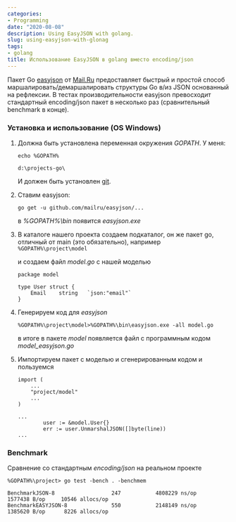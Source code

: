 ```yaml
---
categories:
- Programming
date: "2020-08-08"
description: Using EasyJSON with golang.
slug: using-easyjson-with-glonag
tags:
- golang
title: Использование EasyJSON в golang вместо encoding/json
---
```


Пакет Go [easyjson](https://github.com/mailru/easyjson) от [Mail.Ru](https://github.com/mailru) предоставляет быстрый и простой способ маршалировать/демаршалировать структуры Go в/из JSON основанный на рефлексии. В тестах производительности easyjson превосходит стандартный encoding/json пакет в несколько раз (сравнительный benchmark в конце).

### Установка и использование (OS Windows)

1. Должна быть установлена переменная окружения *GOPATH*. У меня:

    `echo %GOPATH%`

    `d:\projects-go\`

    И должен быть установлен [git](https://git-scm.com/download/win).

2. Cтавим easyjson:

    `go get -u github.com/mailru/easyjson/...`

    в *%GOPATH%\bin* появится *easyjson.exe*

3. В каталоге нашего проекта создаем подкаталог, он же пакет go, отличный от main (это обязательно), например
    `%GOPATH%\project\model`

    и создаем файл *model.go* с нашей моделью
    ```
    package model

    type User struct {
        Email    string   `json:"email"`
    }
    ```
4. Генерируем код для *easyjson*

   `%GOPATH%\project\model>%GOPATH%\bin\easyjson.exe -all model.go`
   
   в итоге в пакете *model* появляется файл с программным кодом *model_easyjson.go*

5. Импортируем пакет с моделью и сгенерированным кодом и   пользуемся
    ```
    import (
        ...
        "project/model"
        ...
    )

    ...
            user := &model.User{}
            err := user.UnmarshalJSON([]byte(line))
    ...
    ```

### Benchmark
Сравнение со стандартным *encoding/json* на реальном проекте

`%GOPATH%\project> go test -bench . -benchmem`

```
BenchmarkJSON-8                  247           4808229 ns/op         1577438 B/op     10546 allocs/op
BenchmarkEASYJSON-8              550           2148149 ns/op         1385620 B/op      8226 allocs/op
```
